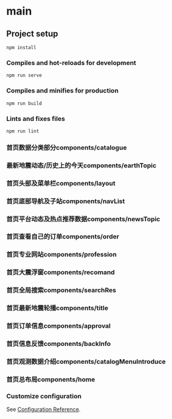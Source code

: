 # main

## Project setup
```
npm install
```

### Compiles and hot-reloads for development
```
npm run serve
```

### Compiles and minifies for production
```
npm run build
```

### Lints and fixes files
```
npm run lint
```

### 首页数据分类部分components/catalogue
### 最新地震动态/历史上的今天components/earthTopic
### 首页头部及菜单栏components/layout
### 首页底部导航及子站components/navList
### 首页平台动态及热点推荐数据components/newsTopic
### 首页查看自己的订单components/order
### 首页专业网站components/profession
### 首页大震浮窗components/recomand
### 首页全局搜索components/searchRes
### 首页最新地震轮播components/title
### 首页订单信息components/approval
### 首页信息反馈components/backInfo
### 首页观测数据介绍components/catalogMenuIntroduce
### 首页总布局components/home

### Customize configuration
See [Configuration Reference](https://cli.vuejs.org/config/).
